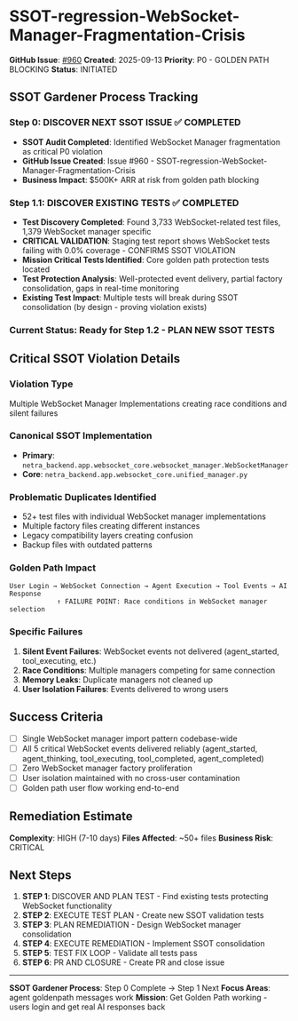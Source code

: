 # SSOT-regression-WebSocket-Manager-Fragmentation-Crisis

**GitHub Issue**: [#960](https://github.com/netra-systems/netra-apex/issues/960)
**Created**: 2025-09-13
**Priority**: P0 - GOLDEN PATH BLOCKING
**Status**: INITIATED

## SSOT Gardener Process Tracking

### Step 0: DISCOVER NEXT SSOT ISSUE ✅ COMPLETED
- **SSOT Audit Completed**: Identified WebSocket Manager fragmentation as critical P0 violation
- **GitHub Issue Created**: Issue #960 - SSOT-regression-WebSocket-Manager-Fragmentation-Crisis
- **Business Impact**: $500K+ ARR at risk from golden path blocking

### Step 1.1: DISCOVER EXISTING TESTS ✅ COMPLETED
- **Test Discovery Completed**: Found 3,733 WebSocket-related test files, 1,379 WebSocket manager specific
- **CRITICAL VALIDATION**: Staging test report shows WebSocket tests failing with 0.0% coverage - CONFIRMS SSOT VIOLATION
- **Mission Critical Tests Identified**: Core golden path protection tests located
- **Test Protection Analysis**: Well-protected event delivery, partial factory consolidation, gaps in real-time monitoring
- **Existing Test Impact**: Multiple tests will break during SSOT consolidation (by design - proving violation exists)

### Current Status: Ready for Step 1.2 - PLAN NEW SSOT TESTS

## Critical SSOT Violation Details

### Violation Type
Multiple WebSocket Manager Implementations creating race conditions and silent failures

### Canonical SSOT Implementation
- **Primary**: `netra_backend.app.websocket_core.websocket_manager.WebSocketManager`
- **Core**: `netra_backend.app.websocket_core.unified_manager.py`

### Problematic Duplicates Identified
- 52+ test files with individual WebSocket manager implementations
- Multiple factory files creating different instances
- Legacy compatibility layers creating confusion
- Backup files with outdated patterns

### Golden Path Impact
```
User Login → WebSocket Connection → Agent Execution → Tool Events → AI Response
            ↑ FAILURE POINT: Race conditions in WebSocket manager selection
```

### Specific Failures
1. **Silent Event Failures**: WebSocket events not delivered (agent_started, tool_executing, etc.)
2. **Race Conditions**: Multiple managers competing for same connection
3. **Memory Leaks**: Duplicate managers not cleaned up
4. **User Isolation Failures**: Events delivered to wrong users

## Success Criteria
- [ ] Single WebSocket manager import pattern codebase-wide
- [ ] All 5 critical WebSocket events delivered reliably (agent_started, agent_thinking, tool_executing, tool_completed, agent_completed)
- [ ] Zero WebSocket manager factory proliferation
- [ ] User isolation maintained with no cross-user contamination
- [ ] Golden path user flow working end-to-end

## Remediation Estimate
**Complexity**: HIGH (7-10 days)
**Files Affected**: ~50+ files
**Business Risk**: CRITICAL

## Next Steps
1. **STEP 1**: DISCOVER AND PLAN TEST - Find existing tests protecting WebSocket functionality
2. **STEP 2**: EXECUTE TEST PLAN - Create new SSOT validation tests
3. **STEP 3**: PLAN REMEDIATION - Design WebSocket manager consolidation
4. **STEP 4**: EXECUTE REMEDIATION - Implement SSOT consolidation
5. **STEP 5**: TEST FIX LOOP - Validate all tests pass
6. **STEP 6**: PR AND CLOSURE - Create PR and close issue

---
**SSOT Gardener Process**: Step 0 Complete → Step 1 Next
**Focus Areas**: agent goldenpath messages work
**Mission**: Get Golden Path working - users login and get real AI responses back